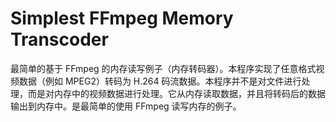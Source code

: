 # Simplest FFmpeg Memory Transcoder
 最简单的基于 FFmpeg 的内存读写例子（内存转码器）。本程序实现了任意格式视频数据（例如 MPEG2）转码为 H.264 码流数据。本程序并不是对文件进行处理，而是对内存中的视频数据进行处理。它从内存读取数据，并且将转码后的数据输出到内存中。是最简单的使用 FFmpeg 读写内存的例子。
